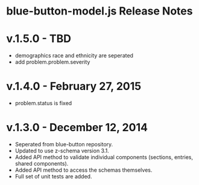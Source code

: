 # blue-button-model.js Release Notes

# v.1.5.0 - TBD
- demographics race and ethnicity are seperated
- add problem.problem.severity

# v.1.4.0 - February 27, 2015
- problem.status is fixed

# v.1.3.0 - December 12, 2014
- Seperated from blue-button repository.
- Updated to use z-schema version 3.1.
- Added API method to validate individual components (sections, entries, shared components).
- Added API method to access the schemas themselves.
- Full set of unit tests are added.
